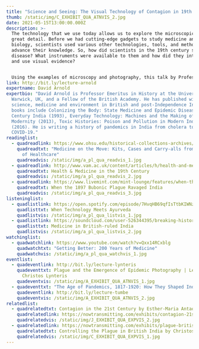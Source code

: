 ```yaml
---
title: "Science and Seeing: The Visual Technology of Contagion in 19th Century India"
thumb: /static/img/C_EXHIBIT_QUA_ATNVIS_2.jpg
date: 2021-05-15T13:00:00.000Z
description: >-
  The technology that we use today allows us to explore the microscopic world in
  great detail. Before we had cutting-edge gadgets to study medicine and
  biology, scientists used various other technologies, tools, and methods to
  advance their knowledge. So, how did scientists in the 19th century see
  disease? What instruments were available to them and how did they interpret
  and use visual evidence? 


  Using the examples of microscopy and photography, this talk by Professor David Arnold explores the microcosm and macrocosm of contagion, the changing role of instruments and imagery in medical science, and the rise of the laboratory in India from the first cholera epidemics to bubonic plague in the 1890s.
link: http://bit.ly/lecture-arnold
expertname: David Arnold
expertbio: "David Arnold is Professor Emeritus in History at the University of
  Warwick, UK, and a Fellow of the British Academy. He has published widely on
  science, medicine and environment in British and post-Independence India. His
  books include Colonizing the Body: State Medicine and Epidemic Disease in 19th
  Century India (1993), Everyday Technology: Machines and the Making of India's
  Modernity (2013), Toxic Histories: Poison and Pollution in Modern India
  (2016). He is writing a history of pandemics in India from cholera to
  COVID-19."
readinglist:
  - quadreadlink: https://www.ohsu.edu/historical-collections-archives/medicine-move-kits-cases-and-carry-alls-history-healthcare
    quadreadtxt: "Medicine on the Move: Kits, Cases and Carry-alls from the History
      of Healthcare"
    quadreadvis: /static/img/a_pl_qua_readvis_1.jpg
  - quadreadlink: http://www.vam.ac.uk/content/articles/h/health-and-medicine-in-the-19th-century/
    quadreadtxt: Health & Medicine in the 19th Century
    quadreadvis: /static/img/a_pl_qua_readvis_2.jpg
  - quadreadlink: https://www.livemint.com/mint-lounge/features/when-the-1897-bubonic-plague-ravaged-india-11587876174403.html
    quadreadtxt: When the 1897 Bubonic Plague Ravaged India
    quadreadvis: /static/img/a_pl_qua_readvis_3.jpg
listeninglist:
  - quadlistlink: https://open.spotify.com/episode/7HvqHB69qfIsTtbKIWNzbI
    quadlisttxt: When Technology Meets Ayurveda
    quadlistvis: /static/img/a_pl_qua_listvis_1.jpg
  - quadlistlink: https://soundcloud.com/user-526344395/breaking-history-medicine-in-british-ruled-india-with-nav-athwal
    quadlisttxt: Medicine in British-ruled India
    quadlistvis: /static/img/a_pl_qua_listvis_2.jpg
watchinglist:
  - quadwatchlink: https://www.youtube.com/watch?v=Qxx14RCxblg
    quadwatchtxt: "Getting Better: 200 Years of Medicine"
    quadwatchvis: /static/img/a_pl_qua_watchvis_1.jpg
eventlist:
  - quadeventlink: http://bit.ly/lecture-lynteris
    quadeventtxt: Plague and the Emergence of Epidemic Photography | Lecture by
      Christos Lynteris
    quadeventvis: /static/img/A_EXHIBIT_QUA_ATNVIS_1.jpg
  - quadeventtxt: "The Age of Pandemics, 1817-1920: How They Shaped India and the World"
    quadeventlink: http://bit.ly/lecture-tumbe
    quadeventvis: /static/img/A_EXHIBIT_QUA_ATNVIS_2.jpg
relatedlist:
  - quadrelatedtxt: Contagion in the 21st Century by Esther-Maria Antao
    quadrelatedlink: https://nowtransmitting.com/exhibits/contagion-21st-century/
    quadrelatedvis: /static/img/J_EXHIBIT_QUA_EXPVIS_2.jpg
  - quadrelatedlink: https://nowtransmitting.com/exhibits/plague-british-india/
    quadrelatedtxt: Controlling the Plague in British India by Christos Lynteris
    quadrelatedvis: /static/img/C_EXHIBIT_QUA_EXPVIS_1.jpg
---
```

